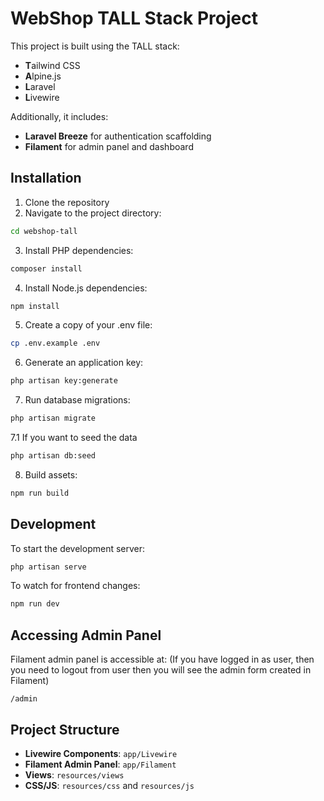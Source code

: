 # WebShop TALL Stack Project

This project is built using the TALL stack:
- **T**ailwind CSS
- **A**lpine.js
- **L**aravel
- **L**ivewire

Additionally, it includes:
- **Laravel Breeze** for authentication scaffolding
- **Filament** for admin panel and dashboard

## Installation

1. Clone the repository
2. Navigate to the project directory:
```bash
cd webshop-tall
```
3. Install PHP dependencies:
```bash
composer install
```
4. Install Node.js dependencies:
```bash
npm install
```
5. Create a copy of your .env file:
```bash
cp .env.example .env
```
6. Generate an application key:
```bash
php artisan key:generate
```
7. Run database migrations:
```bash
php artisan migrate 
```
7.1 If you want to seed the data
```bash
php artisan db:seed
```
8. Build assets:
```bash
npm run build
```

## Development

To start the development server:
```bash
php artisan serve
```

To watch for frontend changes:
```bash
npm run dev
```

## Accessing Admin Panel

Filament admin panel is accessible at:
(If you have logged in as user, then you need to logout from user then you will see the admin form created in Filament)
```
/admin
```

## Project Structure

- **Livewire Components**: `app/Livewire`
- **Filament Admin Panel**: `app/Filament`
- **Views**: `resources/views`
- **CSS/JS**: `resources/css` and `resources/js`